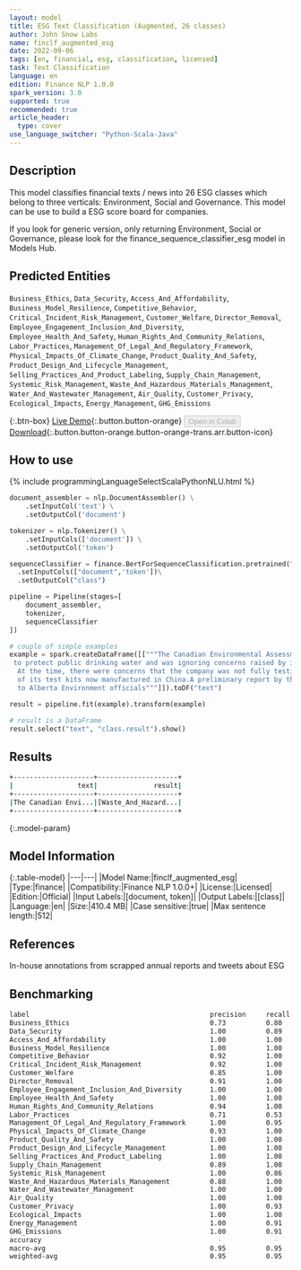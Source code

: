 ```yaml
---
layout: model
title: ESG Text Classification (Augmented, 26 classes)
author: John Snow Labs
name: finclf_augmented_esg
date: 2022-09-06
tags: [en, financial, esg, classification, licensed]
task: Text Classification
language: en
edition: Finance NLP 1.0.0
spark_version: 3.0
supported: true
recommended: true
article_header:
  type: cover
use_language_switcher: "Python-Scala-Java"
---
```


## Description

This model classifies financial texts / news into 26 ESG classes which belong to three verticals: Environment, Social and Governance. This model can be use to build a ESG score board for companies.

If you look for generic version, only returning Environment, Social or Governance, please look for the finance_sequence_classifier_esg model in Models Hub.

## Predicted Entities

`Business_Ethics`, `Data_Security`, `Access_And_Affordability`, `Business_Model_Resilience`, `Competitive_Behavior`, `Critical_Incident_Risk_Management`, `Customer_Welfare`, `Director_Removal`, `Employee_Engagement_Inclusion_And_Diversity`, `Employee_Health_And_Safety`, `Human_Rights_And_Community_Relations`, `Labor_Practices`, `Management_Of_Legal_And_Regulatory_Framework`, `Physical_Impacts_Of_Climate_Change`, `Product_Quality_And_Safety`, `Product_Design_And_Lifecycle_Management`, `Selling_Practices_And_Product_Labeling`, `Supply_Chain_Management`, `Systemic_Risk_Management`, `Waste_And_Hazardous_Materials_Management`, `Water_And_Wastewater_Management`, `Air_Quality`, `Customer_Privacy`, `Ecological_Impacts`, `Energy_Management`, `GHG_Emissions`

{:.btn-box}
[Live Demo](https://demo.johnsnowlabs.com/finance/FINCLF_ESG/){:.button.button-orange}
<button class="button button-orange" disabled>Open in Colab</button>
[Download](https://s3.amazonaws.com/auxdata.johnsnowlabs.com/finance/models/finclf_augmented_esg_en_1.0.0_3.2_1662473372920.zip){:.button.button-orange.button-orange-trans.arr.button-icon}

## How to use



<div class="tabs-box" markdown="1">
{% include programmingLanguageSelectScalaPythonNLU.html %}

```python
document_assembler = nlp.DocumentAssembler() \
    .setInputCol('text') \
    .setOutputCol('document')

tokenizer = nlp.Tokenizer() \
    .setInputCols(['document']) \
    .setOutputCol('token')

sequenceClassifier = finance.BertForSequenceClassification.pretrained("finclf_augmented_esg", "en", "finance/models")\
  .setInputCols(["document",'token'])\
  .setOutputCol("class")

pipeline = Pipeline(stages=[
    document_assembler, 
    tokenizer,
    sequenceClassifier
])

# couple of simple examples
example = spark.createDataFrame([["""The Canadian Environmental Assessment Agency (CEAA) concluded that in June 2016 the company had not made an effort
 to protect public drinking water and was ignoring concerns raised by its own scientists about the potential levels of pollutants in the local water supply.
  At the time, there were concerns that the company was not fully testing onsite wells for contaminants and did not use the proper methods for testing because 
  of its test kits now manufactured in China.A preliminary report by the company in June 2016 was commissioned by the Alberta government to provide recommendations 
  to Alberta Environment officials"""]]).toDF("text")

result = pipeline.fit(example).transform(example)

# result is a DataFrame
result.select("text", "class.result").show()
```

</div>

## Results

```bash
+--------------------+--------------------+
|                text|              result|
+--------------------+--------------------+
|The Canadian Envi...|[Waste_And_Hazard...|
+--------------------+--------------------+
```

{:.model-param}
## Model Information

{:.table-model}
|---|---|
|Model Name:|finclf_augmented_esg|
|Type:|finance|
|Compatibility:|Finance NLP 1.0.0+|
|License:|Licensed|
|Edition:|Official|
|Input Labels:|[document, token]|
|Output Labels:|[class]|
|Language:|en|
|Size:|410.4 MB|
|Case sensitive:|true|
|Max sentence length:|512|

## References

In-house annotations from scrapped annual reports and tweets about ESG

## Benchmarking

```bash
label                                             precision     recall       f1-score      support
Business_Ethics                                   0.73          0.80         0.76          10
Data_Security                                     1.00          0.89         0.94           9
Access_And_Affordability                          1.00          1.00         1.00          15
Business_Model_Resilience                         1.00          1.00         1.00          12
Competitive_Behavior                              0.92          1.00         0.96          12
Critical_Incident_Risk_Management                 0.92          1.00         0.96          11
Customer_Welfare                                  0.85          1.00         0.92          11
Director_Removal                                  0.91          1.00         0.95          10
Employee_Engagement_Inclusion_And_Diversity       1.00          1.00         1.00          11
Employee_Health_And_Safety                        1.00          1.00         1.00          10
Human_Rights_And_Community_Relations              0.94          1.00         0.97          16
Labor_Practices                                   0.71          0.53         0.61          19
Management_Of_Legal_And_Regulatory_Framework      1.00          0.95         0.97          19
Physical_Impacts_Of_Climate_Change                0.93          1.00         0.97          14
Product_Quality_And_Safety                        1.00          1.00         1.00          14
Product_Design_And_Lifecycle_Management           1.00          1.00         1.00          18
Selling_Practices_And_Product_Labeling            1.00          1.00         1.00          17
Supply_Chain_Management                           0.89          1.00         0.94           8
Systemic_Risk_Management                          1.00          0.86         0.92          14
Waste_And_Hazardous_Materials_Management          0.88          1.00         0.93          14
Water_And_Wastewater_Management                   1.00          1.00         1.00           8
Air_Quality                                       1.00          1.00         1.00          16
Customer_Privacy                                  1.00          0.93         0.97          15
Ecological_Impacts                                1.00          1.00         1.00          16
Energy_Management                                 1.00          0.91         0.95          11
GHG_Emissions                                     1.00          0.91         0.95          11
accuracy                                            -             -          0.95         330
macro-avg                                         0.95          0.95         0.95         330
weighted-avg                                      0.95          0.95         0.95         330
```
